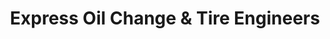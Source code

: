 ---
title: "Express Oil Change & Tire Engineers"
url: /birmingham/express-oil-change-und-tire-engineers-3rd-avenue-west/
shop: Reifen
---